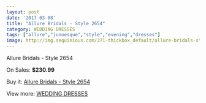 ```yaml
---
layout: post
date: '2017-03-08'
title: "Allure Bridals - Style 2654"
category: WEDDING DRESSES
tags: ["allure","junoesque","style","evening","dresses"]
image: http://img.sequinious.com/371-thickbox_default/allure-bridals-style-2654.jpg
---
```

Allure Bridals - Style 2654

On Sales: **$230.99**
<a href="https://www.sequinious.com/wedding-dresses/106-allure-bridals-style-2654.html"><amp-img layout="responsive" width="600" height="600" src="//img.sequinious.com/371-thickbox_default/allure-bridals-style-2654.jpg" alt="Allure Bridals - Style 2654 0" /></a>
<a href="https://www.sequinious.com/wedding-dresses/106-allure-bridals-style-2654.html"><amp-img layout="responsive" width="600" height="600" src="//img.sequinious.com/372-thickbox_default/allure-bridals-style-2654.jpg" alt="Allure Bridals - Style 2654 1" /></a>
<a href="https://www.sequinious.com/wedding-dresses/106-allure-bridals-style-2654.html"><amp-img layout="responsive" width="600" height="600" src="//img.sequinious.com/373-thickbox_default/allure-bridals-style-2654.jpg" alt="Allure Bridals - Style 2654 2" /></a>

Buy it: [Allure Bridals - Style 2654](https://www.sequinious.com/wedding-dresses/106-allure-bridals-style-2654.html "Allure Bridals - Style 2654")

View more: [WEDDING DRESSES](https://www.sequinious.com/2-wedding-dresses "WEDDING DRESSES")